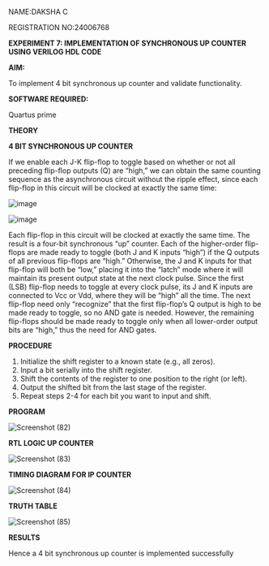 
NAME:DAKSHA C

REGISTRATION NO:24006768

**EXPERIMENT 7: IMPLEMENTATION OF SYNCHRONOUS UP COUNTER USING VERILOG HDL CODE**

**AIM:**

To implement 4 bit synchronous up counter and validate functionality.

**SOFTWARE REQUIRED:**

Quartus prime

**THEORY**

**4 BIT SYNCHRONOUS UP COUNTER**

If we enable each J-K flip-flop to toggle based on whether or not all preceding flip-flop outputs (Q) are “high,” we can obtain the same counting sequence as the asynchronous circuit without the ripple effect, since each flip-flop in this circuit will be clocked at exactly the same time:

![image](https://github.com/naavaneetha/SYNCHRONOUS-UP-COUNTER/assets/154305477/d5db3fa0-e413-404c-b80e-b2f39d82e7e8)


![image](https://github.com/naavaneetha/SYNCHRONOUS-UP-COUNTER/assets/154305477/52cb61eb-d04b-442d-810c-31185a68410b)

Each flip-flop in this circuit will be clocked at exactly the same time.
The result is a four-bit synchronous “up” counter. Each of the higher-order flip-flops are made ready to toggle (both J and K inputs “high”) if the Q outputs of all previous flip-flops are “high.”
Otherwise, the J and K inputs for that flip-flop will both be “low,” placing it into the “latch” mode where it will maintain its present output state at the next clock pulse.
Since the first (LSB) flip-flop needs to toggle at every clock pulse, its J and K inputs are connected to Vcc or Vdd, where they will be “high” all the time.
The next flip-flop need only “recognize” that the first flip-flop’s Q output is high to be made ready to toggle, so no AND gate is needed.
However, the remaining flip-flops should be made ready to toggle only when all lower-order output bits are “high,” thus the need for AND gates.

**PROCEDURE**

1. Initialize the shift register to a known state (e.g., all zeros).
2. Input a bit serially into the shift register.
3. Shift the contents of the register to one position to the right (or left).
4. Output the shifted bit from the last stage of the register.
5. Repeat steps 2-4 for each bit you want to input and shift.


**PROGRAM**

![Screenshot (82)](https://github.com/user-attachments/assets/9f6d5572-89c9-4b0e-952a-e000db4a9619)


**RTL LOGIC UP COUNTER**

![Screenshot (83)](https://github.com/user-attachments/assets/0c2dc8f2-7803-475f-9567-9d13652d1ad4)


**TIMING DIAGRAM FOR IP COUNTER**

![Screenshot (84)](https://github.com/user-attachments/assets/11260a46-de84-46cc-b3ad-ec7d4257ae05)

**TRUTH TABLE**

![Screenshot (85)](https://github.com/user-attachments/assets/1ea46e34-1695-4d49-a1a6-671dffc8e70a)

**RESULTS**

Hence a 4 bit synchronous up counter is implemented successfully

